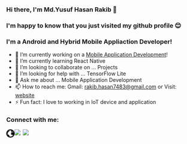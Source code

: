 
### Hi there, I'm Md.Yusuf Hasan Rakib  👋
### I'm happy to know that you just visited my github profile 😊
### I'm a Android and Hybrid Mobile Appliaction Developer!

- 🔭 I’m currently working on a [Mobile Application Development][project]!
- 🌱 I’m currently learning React Native
- 👯 I’m looking to collaborate on ... Projects
- 🤔 I’m looking for help with ...  TensorFlow Lite
- 💬 Ask me about ... Mobile Application Development
- 📫 How to reach me: Gmail: rakib.hasan7483@gmail.com or Visit: [website]
- ⚡ Fun fact:  I love to working in IoT device and application



### Connect with me:

[<img align="left"  width="22px" src="https://raw.githubusercontent.com/iconic/open-iconic/master/svg/globe.svg" />][website]
[<img align="left"  width="22px" src="https://cdn.jsdelivr.net/npm/simple-icons@v3/icons/linkedin.svg" />][linkedin]
[<img align="left"  width="22px" src="https://cdn.jsdelivr.net/npm/simple-icons@3/icons/gmail.svg" />][gmail]

<br />
<br/>




[website]: https://sites.google.com/view/rakibdiucse/
[linkedin]: https://www.linkedin.com/in/md-yusuf-hasan-rakib-004b401a4
[gmail]: rakib.hasan7483@gmail.com
[project]: https://sites.google.com/view/rakibdiucse/project


